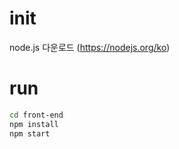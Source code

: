 # init

node.js 다운로드 (https://nodejs.org/ko)  


# run

```bash 
cd front-end
npm install
npm start
```

